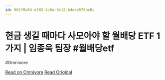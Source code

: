 ```yaml
---
id: 661f0a94-e502-4c6a-9c12-b4eea578bc8c
---
```


# 현금 생길 때마다 사모아야 할 월배당 ETF 1가지 | 임종욱 팀장 #월배당etf
#Omnivore

[Read on Omnivore](https://omnivore.app/me/https-youtube-com-watch-v-zpo-9-l-qb-usda-191a013696c)
[Read Original](https://youtube.com/watch?v=zpo9LQbUSDA)

